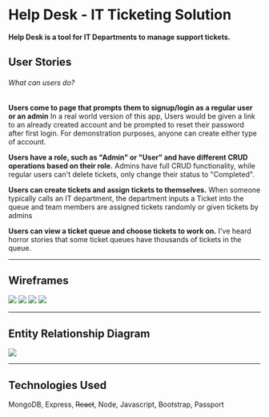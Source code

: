 # Help Desk - IT Ticketing Solution

**Help Desk is a tool for IT Departments to manage support tickets.**


## User Stories

###### What can users do?

**Users come to page that prompts them to signup/login as a regular user or an admin** In a real world version of this app, Users would be given a link to an already created account and be prompted to reset their password after first login. For demonstration purposes, anyone can create either type of account.

**Users have a role, such as "Admin" or "User" and have different CRUD operations based on their role.** Admins have full CRUD functionality, while regular users can't delete tickets, only change their status to "Completed".

**Users can create tickets and assign tickets to themselves.** When someone typically calls an IT department, the department inputs a Ticket into the queue and team members are assigned tickets randomly or given tickets by admins

**Users can view a ticket queue and choose tickets to work on.** I've heard horror stories that some ticket queues have thousands of tickets in the queue.


---

## Wireframes

<img src="https://i.imgur.com/qbZLzso.png">


<img src="https://i.imgur.com/C53tdKg.png">


<img src="https://i.imgur.com/38RPt9Q.png">


<img src="https://i.imgur.com/yycIF0b.png">


---

## Entity Relationship Diagram

<img src="https://i.imgur.com/wQe2rKv.png">

---

## Technologies Used

MongoDB, Express, ~~React~~, Node, Javascript, Bootstrap, Passport

